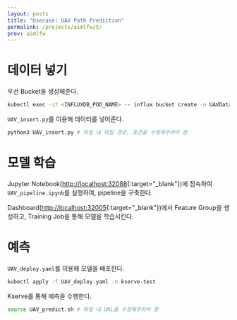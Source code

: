```yaml
---
layout: posts
title: "Usecase: UAV Path Prediction"
permalink: /projects/aimlfw/5/
prev: aimlfw
---
```


# 데이터 넣기

우선 Bucket을 생성해준다.

```bash
kubectl exec -it <INFLUXDB_POD_NAME> -- influx bucket create -n UAVData -o primary -t $INFLUXDB_TOKEN
```

`UAV_insert.py`를 이용해 데이터를 넣어준다.

```bash
python3 UAV_insert.py # 파일 내 파일 경로, 토큰을 수정해주어야 함
```

# 모델 학습

Jupyter Notebook([http://localhost:32088](http://localhost:32088){:target="_blank"})에 접속하여 `UAV_pipeline.ipynb`를 실행하여, pipeline을 구축한다.

Dashboard([http://localhost:32005](http://localhost:32005){:target="_blank"})에서 Feature Group을 생성하고, Training Job을 통해 모델을 학습시킨다.

# 예측

`UAV_deploy.yaml`를 이용해 모델을 배포한다.

```bash
kubectl apply -f UAV_deploy.yaml -n kserve-test
```

Kserve를 통해 예측을 수행한다.

```bash
source UAV_predict.sh # 파일 내 URL을 수정해주어야 함
```